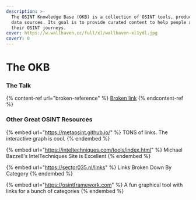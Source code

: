 ```yaml
---
description: >-
  The OSINT Knowledge Base (OKB) is a collection of OSINT tools, products, and
  data sources. Its goal is to provide curated content to help people along
  their OSINT journeys.
cover: https://w.wallhaven.cc/full/xl/wallhaven-xl1ydl.jpg
coverY: 0
---
```


# The OKB

### The Talk

{% content-ref url="broken-reference" %}
[Broken link](broken-reference)
{% endcontent-ref %}

### Other Great OSINT Resources

{% embed url="https://metaosint.github.io/" %}
TONS of links. The interactive graph is cool.
{% endembed %}

{% embed url="https://inteltechniques.com/tools/index.html" %}
Michael Bazzell's IntelTechniques Site is Excellent
{% endembed %}

{% embed url="https://sector035.nl/links" %}
Links Broken Down By Category
{% endembed %}

{% embed url="https://osintframework.com" %}
A fun graphical tool with links for a bunch of categories
{% endembed %}
